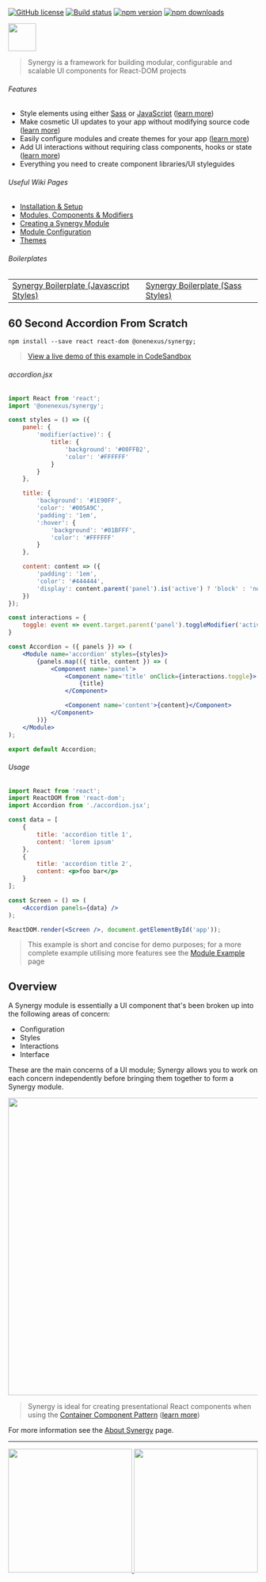 [![GitHub license](https://img.shields.io/badge/license-MIT-blue.svg)](https://github.com/One-Nexus/Synergy/blob/master/LICENSE)
[![Build status](https://api.travis-ci.com/One-Nexus/Synergy.svg)](https://travis-ci.com/One-Nexus/Synergy)
[![npm version](https://badge.fury.io/js/%40onenexus%2Fsynergy.svg)](https://www.npmjs.com/package/@onenexus/synergy)
[![npm downloads](https://img.shields.io/npm/dm/@onenexus/synergy.svg)](https://www.npmjs.com/package/@onenexus/synergy)

<img height="56px" src="http://www.onenexus.io/synergy/github-logo.png" />

> Synergy is a framework for building modular, configurable and scalable UI components for React-DOM projects

###### Features

* Style elements using either [Sass](https://github.com/One-Nexus/Synergy/wiki/Using-Sass-With-Synergy) or [JavaScript](https://github.com/One-Nexus/Synergy/wiki/Styling-Modules#styling-a-module-with-javascript) ([learn more](https://github.com/One-Nexus/Synergy/wiki/Styling-Modules))
* Make cosmetic UI updates to your app without modifying source code ([learn more](https://github.com/One-Nexus/Synergy/wiki/Module-Configuration#apply-cosmetic-css-via-configuration))
* Easily configure modules and create themes for your app ([learn more](https://github.com/One-Nexus/Synergy/wiki/Themes))
* Add UI interactions without requiring class components, hooks or state ([learn more](https://github.com/One-Nexus/Synergy/wiki/Interactions))
* Everything you need to create component libraries/UI styleguides

###### Useful Wiki Pages

* [Installation & Setup](https://github.com/One-Nexus/Synergy/wiki/Installation)
* [Modules, Components & Modifiers](https://github.com/One-Nexus/Synergy/wiki/Modules,-Components-and-Modifiers)
* [Creating a Synergy Module](https://github.com/One-Nexus/Synergy/wiki/Creating-a-Module)
* [Module Configuration](https://github.com/One-Nexus/Synergy/wiki/Module-Configuration)
* [Themes](https://github.com/One-Nexus/Synergy/wiki/Themes)

###### Boilerplates

<table width="100%">
    <tr>
        <td>
            <a href="https://github.com/One-Nexus/Synergy-Boilerplate">
                Synergy Boilerplate (Javascript Styles)
            </a>
        </td>
        <td>
            <a href="https://github.com/One-Nexus/Synergy-Boilerplate-Sass">
                Synergy Boilerplate (Sass Styles)
            </a>
        </td>
    </tr>
</table>

## 60 Second Accordion From Scratch

```
npm install --save react react-dom @onenexus/synergy;
```

> [View a live demo of this example in CodeSandbox](https://codesandbox.io/s/95k4y)

###### accordion.jsx

```jsx
import React from 'react';
import '@onenexus/synergy';

const styles = () => ({
    panel: {
        'modifier(active)': {
            title: {
                'background': '#00FFB2',
                'color': '#FFFFFF'
            }
        }
    },

    title: {
        'background': '#1E90FF',
        'color': '#005A9C',
        'padding': '1em',
        ':hover': {
            'background': '#01BFFF',
            'color': '#FFFFFF'
        }
    },

    content: content => ({
        'padding': '1em',
        'color': '#444444',
        'display': content.parent('panel').is('active') ? 'block' : 'none',
    })
});

const interactions = {
    toggle: event => event.target.parent('panel').toggleModifier('active')
}

const Accordion = ({ panels }) => (
    <Module name='accordion' styles={styles}>
        {panels.map(({ title, content }) => (
            <Component name='panel'>
                <Component name='title' onClick={interactions.toggle}>
                    {title}
                </Component>

                <Component name='content'>{content}</Component>
            </Component>
        ))}
    </Module>
);

export default Accordion;
```

###### Usage

```jsx
import React from 'react';
import ReactDOM from 'react-dom';
import Accordion from './accordion.jsx';

const data = [
    {
        title: 'accordion title 1',
        content: 'lorem ipsum'
    },
    {
        title: 'accordion title 2',
        content: <p>foo bar</p>
    }
];

const Screen = () => (
    <Accordion panels={data} />
);

ReactDOM.render(<Screen />, document.getElementById('app'));
```

> This example is short and concise for demo purposes; for a more complete example utilising more features see the [Module Example](https://github.com/One-Nexus/Synergy/wiki/Creating-a-Module) page

## Overview

A Synergy module is essentially a UI component that's been broken up into the following areas of concern:

* Configuration
* Styles
* Interactions
* Interface

These are the main concerns of a UI module; Synergy allows you to work on each concern independently before bringing them together to form a Synergy module.

<p align="center"><img src="http://www.onenexus.io/synergy/module-illustration.png?v=1" width="600px" /></p>

> Synergy is ideal for creating presentational React components when using the [Container Component Pattern](https://reactpatterns.com/#container-component) ([learn more](https://medium.com/@dan_abramov/smart-and-dumb-components-7ca2f9a7c7d0))

For more information see the [About Synergy](https://github.com/One-Nexus/Synergy/wiki/About-Synergy) page.

---

<a href="https://twitter.com/ESR360">
    <img src="http://edmundreed.com/assets/images/twitter.gif?v=1" width="250px" />
</a>
<a href="https://github.com/ESR360">
    <img src="http://edmundreed.com/assets/images/github.gif?v=1" width="250px" />
</a>